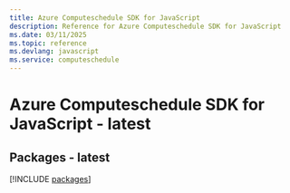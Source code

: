 ```yaml
---
title: Azure Computeschedule SDK for JavaScript
description: Reference for Azure Computeschedule SDK for JavaScript
ms.date: 03/11/2025
ms.topic: reference
ms.devlang: javascript
ms.service: computeschedule
---
```

# Azure Computeschedule SDK for JavaScript - latest
## Packages - latest
[!INCLUDE [packages](computeschedule-index.md)]